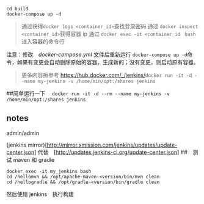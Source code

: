 ```
cd build
docker-compose up -d
```

> 通过获得`docker logs <container_id>`查找登录密码
> 通过 `docker inspect <container_id>`获得容器 ip
> 通过 `docker exec -it <container_id　bash`进入容器的命令行

注意：修改　*docker-compose.yml* 文件后重新运行 `docker-compose up -d`命令，如果有变更会自动删除原始的容器，生成新的；没有变更，则启动原有容器。

> 更多内容擦参考 <https://hub.docker.com/_/jenkins/>`docker run -it -d --name my-jenkins -v /home/min/opt:/shares jenkins`
 

##简单运行一下　
`docker run -it -d --rm --name my-jenkins -v /home/min/opt:/shares jenkins`

## notes
admin/admin

(jenkins mirror)[http://mirror.xmission.com/jenkins/updates/update-center.json]
代替　[http://updates.jenkins-ci.org/update-center.json]
##　测试 maven 和 gradle

```
docker exec -it my_jenkins bash
cd /hellomvn && /opt/apache-maven-<version/bin/mvn clean
cd /hellogradle && /opt/gradle-<version/bin/gradle clean
```

然后使用 jenkins　执行构建

 
